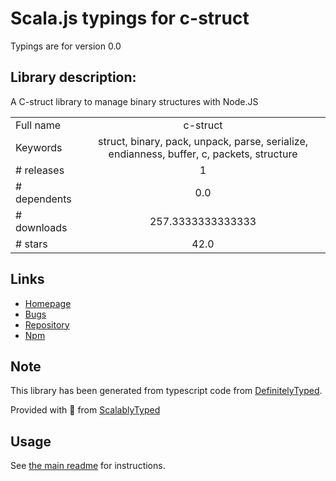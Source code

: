 
# Scala.js typings for c-struct

Typings are for version 0.0

## Library description:
A C-struct library to manage binary structures with Node.JS

|                    |                 |
| ------------------ | :-------------: |
| Full name          | c-struct |
| Keywords           | struct, binary, pack, unpack, parse, serialize, endianness, buffer, c, packets, structure |
| # releases         | 1 |
| # dependents       | 0.0 |
| # downloads        | 257.3333333333333 |
| # stars            | 42.0 |

## Links
- [Homepage](https://github.com/majimboo/c-struct#readme)
- [Bugs](https://github.com/majimboo/c-struct/issues)
- [Repository](https://github.com/majimboo/c-struct)
- [Npm](https://www.npmjs.com/package/c-struct)
    


## Note
This library has been generated from typescript code from [DefinitelyTyped](https://definitelytyped.org).

Provided with :purple_heart: from [ScalablyTyped](https://github.com/oyvindberg/ScalablyTyped)

## Usage
See [the main readme](../../readme.md) for instructions.


